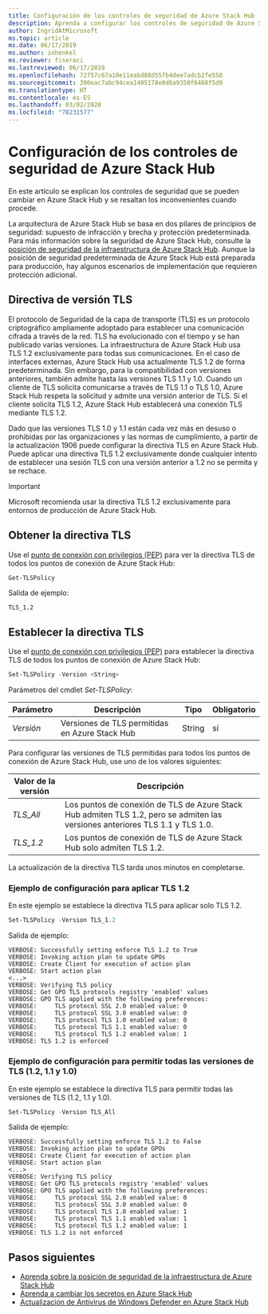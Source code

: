 ```yaml
---
title: Configuración de los controles de seguridad de Azure Stack Hub
description: Aprenda a configurar los controles de seguridad de Azure Stack Hub
author: IngridAtMicrosoft
ms.topic: article
ms.date: 06/17/2019
ms.author: inhenkel
ms.reviewer: fiseraci
ms.lastreviewed: 06/17/2019
ms.openlocfilehash: 72757c67a10e11eabd88d55fb4dee7adcb2fe558
ms.sourcegitcommit: 390eac7abc94cea1405178e8d6a9358f6488f5d9
ms.translationtype: HT
ms.contentlocale: es-ES
ms.lasthandoff: 03/02/2020
ms.locfileid: "78231577"
---
```

# <a name="configure-azure-stack-hub-security-controls"></a>Configuración de los controles de seguridad de Azure Stack Hub

En este artículo se explican los controles de seguridad que se pueden cambiar en Azure Stack Hub y se resaltan los inconvenientes cuando procede.

La arquitectura de Azure Stack Hub se basa en dos pilares de principios de seguridad: supuesto de infracción y brecha y protección predeterminada. Para más información sobre la seguridad de Azure Stack Hub, consulte la [posición de seguridad de la infraestructura de Azure Stack Hub](azure-stack-security-foundations.md). Aunque la posición de seguridad predeterminada de Azure Stack Hub está preparada para producción, hay algunos escenarios de implementación que requieren protección adicional.

## <a name="tls-version-policy"></a>Directiva de versión TLS

El protocolo de Seguridad de la capa de transporte (TLS) es un protocolo criptográfico ampliamente adoptado para establecer una comunicación cifrada a través de la red. TLS ha evolucionado con el tiempo y se han publicado varias versiones. La infraestructura de Azure Stack Hub usa TLS 1.2 exclusivamente para todas sus comunicaciones. En el caso de interfaces externas, Azure Stack Hub usa actualmente TLS 1.2 de forma predeterminada. Sin embargo, para la compatibilidad con versiones anteriores, también admite hasta las versiones TLS 1.1 y 1.0. Cuando un cliente de TLS solicita comunicarse a través de TLS 1.1 o TLS 1.0, Azure Stack Hub respeta la solicitud y admite una versión anterior de TLS. Si el cliente solicita TLS 1.2, Azure Stack Hub establecerá una conexión TLS mediante TLS 1.2.

Dado que las versiones TLS 1.0 y 1.1 están cada vez más en desuso o prohibidas por las organizaciones y las normas de cumplimiento, a partir de la actualización 1906 puede configurar la directiva TLS en Azure Stack Hub. Puede aplicar una directiva TLS 1.2 exclusivamente donde cualquier intento de establecer una sesión TLS con una versión anterior a 1.2 no se permita y se rechace.

> [!IMPORTANT]
> Microsoft recomienda usar la directiva TLS 1.2 exclusivamente para entornos de producción de Azure Stack Hub.

## <a name="get-tls-policy"></a>Obtener la directiva TLS

Use el [punto de conexión con privilegios (PEP)](azure-stack-privileged-endpoint.md) para ver la directiva TLS de todos los puntos de conexión de Azure Stack Hub:

```powershell
Get-TLSPolicy
```

Salida de ejemplo:

    TLS_1.2

## <a name="set-tls-policy"></a>Establecer la directiva TLS

Use el [punto de conexión con privilegios (PEP)](azure-stack-privileged-endpoint.md) para establecer la directiva TLS de todos los puntos de conexión de Azure Stack Hub:

```powershell
Set-TLSPolicy -Version <String>
```

Parámetros del cmdlet *Set-TLSPolicy*:

| Parámetro | Descripción | Tipo | Obligatorio |
|---------|---------|---------|---------|
| *Versión* | Versiones de TLS permitidas en Azure Stack Hub | String | sí|

Para configurar las versiones de TLS permitidas para todos los puntos de conexión de Azure Stack Hub, use uno de los valores siguientes:

| Valor de la versión | Descripción |
|---------|---------|
| *TLS_All* | Los puntos de conexión de TLS de Azure Stack Hub admiten TLS 1.2, pero se admiten las versiones anteriores TLS 1.1 y TLS 1.0. |
| *TLS_1.2* | Los puntos de conexión de TLS de Azure Stack Hub solo admiten TLS 1.2. | 

La actualización de la directiva TLS tarda unos minutos en completarse.

### <a name="enforce-tls-12-configuration-example"></a>Ejemplo de configuración para aplicar TLS 1.2

En este ejemplo se establece la directiva TLS para aplicar solo TLS 1.2.

```powershell
Set-TLSPolicy -Version TLS_1.2
```

Salida de ejemplo:

    VERBOSE: Successfully setting enforce TLS 1.2 to True
    VERBOSE: Invoking action plan to update GPOs
    VERBOSE: Create Client for execution of action plan
    VERBOSE: Start action plan
    <...>
    VERBOSE: Verifying TLS policy
    VERBOSE: Get GPO TLS protocols registry 'enabled' values
    VERBOSE: GPO TLS applied with the following preferences:
    VERBOSE:     TLS protocol SSL 2.0 enabled value: 0
    VERBOSE:     TLS protocol SSL 3.0 enabled value: 0
    VERBOSE:     TLS protocol TLS 1.0 enabled value: 0
    VERBOSE:     TLS protocol TLS 1.1 enabled value: 0
    VERBOSE:     TLS protocol TLS 1.2 enabled value: 1
    VERBOSE: TLS 1.2 is enforced

### <a name="allow-all-versions-of-tls-12-11-and-10-configuration-example"></a>Ejemplo de configuración para permitir todas las versiones de TLS (1.2, 1.1 y 1.0)

En este ejemplo se establece la directiva TLS para permitir todas las versiones de TLS (1.2, 1.1 y 1.0).

```powershell
Set-TLSPolicy -Version TLS_All
```

Salida de ejemplo:

    VERBOSE: Successfully setting enforce TLS 1.2 to False
    VERBOSE: Invoking action plan to update GPOs
    VERBOSE: Create Client for execution of action plan
    VERBOSE: Start action plan
    <...>
    VERBOSE: Verifying TLS policy
    VERBOSE: Get GPO TLS protocols registry 'enabled' values
    VERBOSE: GPO TLS applied with the following preferences:
    VERBOSE:     TLS protocol SSL 2.0 enabled value: 0
    VERBOSE:     TLS protocol SSL 3.0 enabled value: 0
    VERBOSE:     TLS protocol TLS 1.0 enabled value: 1
    VERBOSE:     TLS protocol TLS 1.1 enabled value: 1
    VERBOSE:     TLS protocol TLS 1.2 enabled value: 1
    VERBOSE: TLS 1.2 is not enforced

## <a name="next-steps"></a>Pasos siguientes

- [Aprenda sobre la posición de seguridad de la infraestructura de Azure Stack Hub](azure-stack-security-foundations.md)
- [Aprenda a cambiar los secretos en Azure Stack Hub](azure-stack-rotate-secrets.md)
- [Actualización de Antivirus de Windows Defender en Azure Stack Hub](azure-stack-security-av.md)
